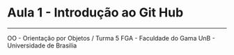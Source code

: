 # Aula 1 - Introdução ao Git Hub
---
 
OO - Orientação por Objetos / Turma 5
FGA - Faculdade do Gama
UnB - Universidade de Brasilia
